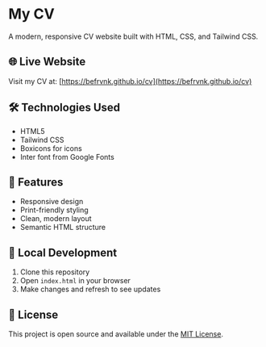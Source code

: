 # My CV

A modern, responsive CV website built with HTML, CSS, and Tailwind CSS.

## 🌐 Live Website
Visit my CV at: [https://befrvnk.github.io/cv](https://befrvnk.github.io/cv)

## 🛠️ Technologies Used
- HTML5
- Tailwind CSS
- Boxicons for icons
- Inter font from Google Fonts

## 📱 Features
- Responsive design
- Print-friendly styling
- Clean, modern layout
- Semantic HTML structure

## 🚀 Local Development
1. Clone this repository
2. Open `index.html` in your browser
3. Make changes and refresh to see updates

## 📄 License
This project is open source and available under the [MIT License](LICENSE).
